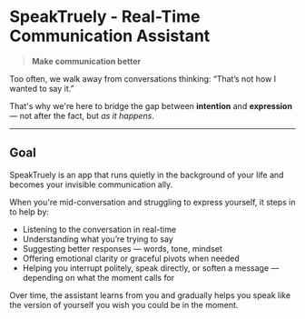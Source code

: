 # SpeakTruely - Real-Time Communication Assistant

> **Make communication better**

Too often, we walk away from conversations thinking: “That’s not how I wanted to say it.”

That's why we're here to bridge the gap between **intention** and **expression** — not after the fact, but *as it happens*.

---

## Goal

SpeakTruely is an app that runs quietly in the background of your life and becomes your invisible communication ally.

When you're mid-conversation and struggling to express yourself, it steps in to help by:
- Listening to the conversation in real-time
- Understanding what you’re trying to say
- Suggesting better responses — words, tone, mindset
- Offering emotional clarity or graceful pivots when needed
- Helping you interrupt politely, speak directly, or soften a message — depending on what the moment calls for

Over time, the assistant learns from you and gradually helps you speak like the version of yourself you wish you could be in the moment.